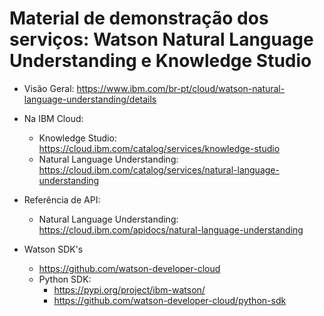 # Material de demonstração dos serviços: Watson Natural Language Understanding e Knowledge Studio

- Visão Geral: https://www.ibm.com/br-pt/cloud/watson-natural-language-understanding/details

- Na IBM Cloud:
    - Knowledge Studio: https://cloud.ibm.com/catalog/services/knowledge-studio
    - Natural Language Understanding: https://cloud.ibm.com/catalog/services/natural-language-understanding

- Referência de API:
    - Natural Language Understanding: https://cloud.ibm.com/apidocs/natural-language-understanding

- Watson SDK's
    - https://github.com/watson-developer-cloud
    - Python SDK: 
        - https://pypi.org/project/ibm-watson/
        - https://github.com/watson-developer-cloud/python-sdk
